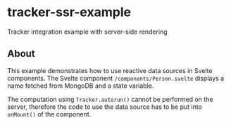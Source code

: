 # tracker-ssr-example

Tracker integration example with server-side rendering

## About

This example demonstrates how to use reactive data sources in Svelte components.
The Svelte component `/components/Person.svelte` displays a name fetched from MongoDB and a state variable.

The computation using `Tracker.autorun()` cannot be performed on the server, therefore the code to use the data source has to be put into `onMount()` of the component.
